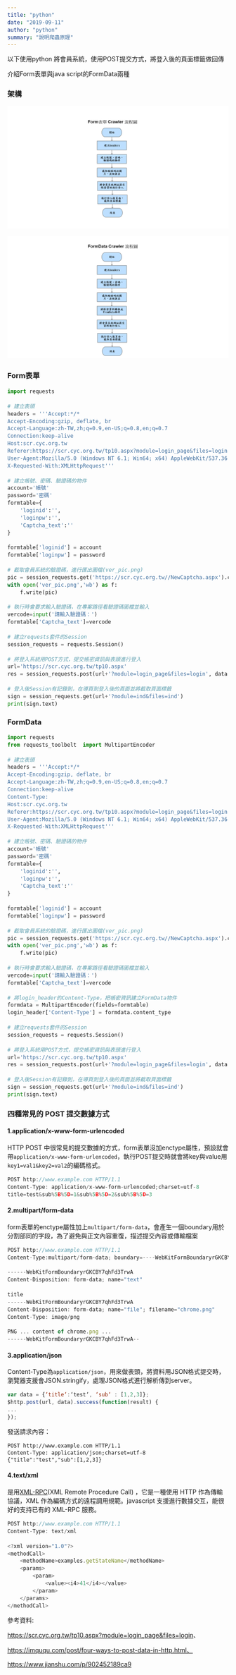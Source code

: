```yaml
---
title: "python"
date: "2019-09-11"
author: "python"
summary: "說明爬蟲原理"
---
```


以下使用python 將會員系統，使用POST提交方式，將登入後的頁面標籤做回傳

介紹Form表單與java script的FormData兩種

### 架構

![Form表單](<https://raw.githubusercontent.com/coolgood88142/markdown_note/master/assets/images/Form表單.png>)

![FormData](<https://raw.githubusercontent.com/coolgood88142/markdown_note/master/assets/images/FormData.png>)



### Form表單

```python
import requests

# 建立表頭
headers = '''Accept:*/*
Accept-Encoding:gzip, deflate, br
Accept-Language:zh-TW,zh;q=0.9,en-US;q=0.8,en;q=0.7
Connection:keep-alive
Host:scr.cyc.org.tw
Referer:https://scr.cyc.org.tw/tp10.aspx?module=login_page&files=login
User-Agent:Mozilla/5.0 (Windows NT 6.1; Win64; x64) AppleWebKit/537.36 (KHTML, like Gecko) Chrome/76.0.3809.132 Safari/537.36
X-Requested-With:XMLHttpRequest'''

# 建立帳號、密碼、驗證碼的物件
account='帳號'
password='密碼'
formtable={
    'loginid':'',
    'loginpw':'',
    'Captcha_text':''
}

formtable['loginid'] = account
formtable['loginpw'] = password

# 截取會員系統的驗證碼，進行匯出圖檔(ver_pic.png)
pic = session_requests.get('https://scr.cyc.org.tw//NewCaptcha.aspx').content
with open('ver_pic.png','wb') as f:
    f.write(pic)

# 執行時會要求輸入驗證碼，在專案路徑看驗證碼圖檔並輸入
vercode=input('請輸入驗證碼：')
formtable['Captcha_text']=vercode

# 建立requests套件的Session
session_requests = requests.Session()

# 將登入系統用POST方式，提交帳密資訊與表頭進行登入
url='https://scr.cyc.org.tw/tp10.aspx'
res = session_requests.post(url+'?module=login_page&files=login', data = formtable, headers = login_header)

# 登入後Session有記錄到，在導頁到登入後的頁面並將截取頁面標籤
sign = session_requests.get(url+'?module=ind&files=ind')
print(sign.text)

```



### FormData

```python
import requests
from requests_toolbelt  import MultipartEncoder

# 建立表頭
headers = '''Accept:*/*
Accept-Encoding:gzip, deflate, br
Accept-Language:zh-TW,zh;q=0.9,en-US;q=0.8,en;q=0.7
Connection:keep-alive
Content-Type:
Host:scr.cyc.org.tw
Referer:https://scr.cyc.org.tw/tp10.aspx?module=login_page&files=login
User-Agent:Mozilla/5.0 (Windows NT 6.1; Win64; x64) AppleWebKit/537.36 (KHTML, like Gecko) Chrome/76.0.3809.132 Safari/537.36
X-Requested-With:XMLHttpRequest'''

# 建立帳號、密碼、驗證碼的物件
account='帳號'
password='密碼'
formtable={
    'loginid':'',
    'loginpw':'',
    'Captcha_text':''
}

formtable['loginid'] = account
formtable['loginpw'] = password

# 截取會員系統的驗證碼，進行匯出圖檔(ver_pic.png)
pic = session_requests.get('https://scr.cyc.org.tw//NewCaptcha.aspx').content
with open('ver_pic.png','wb') as f:
    f.write(pic)

# 執行時會要求輸入驗證碼，在專案路徑看驗證碼圖檔並輸入
vercode=input('請輸入驗證碼：')
formtable['Captcha_text']=vercode

# 將login_header的Content-Type，把帳密資訊建立FormData物件
formdata = MultipartEncoder(fields=formtable)
login_header['Content-Type'] = formdata.content_type

# 建立requests套件的Session
session_requests = requests.Session()

# 將登入系統用POST方式，提交帳密資訊與表頭進行登入
url='https://scr.cyc.org.tw/tp10.aspx'
res = session_requests.post(url+'?module=login_page&files=login', data = formdata, headers = login_header)

# 登入後Session有記錄到，在導頁到登入後的頁面並將截取頁面標籤
sign = session_requests.get(url+'?module=ind&files=ind')
print(sign.text)
```



### 四種常見的 POST 提交數據方式

#### 1.application/x-www-form-urlencoded

 HTTP POST 中很常見的提交數據的方式，form表單沒加enctype屬性，預設就會帶`application/x-www-form-urlencoded`，執行POST提交時就會將key與value用`key1=val1&key2=val2`的編碼格式。

```javascript
POST http://www.example.com HTTP/1.1
Content-Type: application/x-www-form-urlencoded;charset=utf-8
title=test&sub%5B%5D=1&sub%5B%5D=2&sub%5B%5D=3
```



#### 2.multipart/form-data

form表單的enctype屬性加上`multipart/form-data`，會產生一個boundary用於分割部同的字段，為了避免與正文內容重復，描述提交內容或傳輸檔案

```javascript
POST http://www.example.com HTTP/1.1
Content-Type:multipart/form-data; boundary=----WebKitFormBoundaryrGKCBY7qhFd3TrwA

------WebKitFormBoundaryrGKCBY7qhFd3TrwA
Content-Disposition: form-data; name="text"

title
------WebKitFormBoundaryrGKCBY7qhFd3TrwA
Content-Disposition: form-data; name="file"; filename="chrome.png"
Content-Type: image/png

PNG ... content of chrome.png ...
------WebKitFormBoundaryrGKCBY7qhFd3TrwA--
```



#### 3.application/json

Content-Type為`application/json`，用來做表頭，將資料用JSON格式提交時，瀏覽器支援會JSON.stringify，處理JSON格式進行解析傳到server。

```javascript
var data = {‘title‘:‘test‘, ‘sub‘ : [1,2,3]};
$http.post(url, data).success(function(result) {
...
});
```

發送請求內容：

```
POST http://www.example.com HTTP/1.1
Content-Type: application/json;charset=utf-8
{"title":"test","sub":[1,2,3]}
```



#### 4.text/xml

是用[XML-RPC](http://www.imququ.com/post/64.html)(XML Remote Procedure Call) ，它是一種使用 HTTP 作為傳輸協議，XML 作為編碼方式的遠程調用規範。javascript 支援進行數據交互，能很好的支持已有的 XML-RPC 服務。 

```javascript
POST http://www.example.com HTTP/1.1 
Content-Type: text/xml

<?xml version="1.0"?>
<methodCall>
    <methodName>examples.getStateName</methodName>
    <params>
        <param>
            <value><i4>41</i4></value>
        </param>
    </params>
</methodCall>
```



參考資料:

<https://scr.cyc.org.tw/tp10.aspx?module=login_page&files=login>、

https://imququ.com/post/four-ways-to-post-data-in-http.html、

<https://www.jianshu.com/p/902452189ca9>



